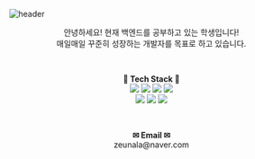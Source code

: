 ![header](https://capsule-render.vercel.app/api?type=waving&color=auto&height=300&section=header&text=Welcome!&fontSize=90&desc=+GitHub+Profile&descAlign=60&descAlignY=65)

<p align="center">
안녕하세요! 현재 백엔드를 공부하고 있는 학생입니다! <br>
매일매일 꾸준히 성장하는 개발자를 목표로 하고 있습니다.
</p>

<br>

<p align="center">
	<strong>💎 Tech Stack 💎</strong> <br>
	<img  src="https://img.shields.io/badge/python-3776AB?style=for-the-badge&logo=python&logoColor=white">
	<img  src="https://img.shields.io/badge/java-007396?style=for-the-badge&logo=java&logoColor=white">
	<img  src="https://img.shields.io/badge/spring-6DB33F?style=for-the-badge&logo=spring&logoColor=white">
	<img  src="https://img.shields.io/badge/mysql-4479A1?style=for-the-badge&logo=mysql&logoColor=white"> <br>
	<img  src="https://img.shields.io/badge/html5-E34F26?style=for-the-badge&logo=html5&logoColor=white">
	<img  src="https://img.shields.io/badge/css-1572B6?style=for-the-badge&logo=css3&logoColor=white">
	<img  src="https://img.shields.io/badge/javascript-F7DF1E?style=for-the-badge&logo=javascript&logoColor=black">
	
</p>

<br>

<p align="center">
	<strong>✉ Email ✉</strong> <br>
	zeunala@naver.com
</p>
